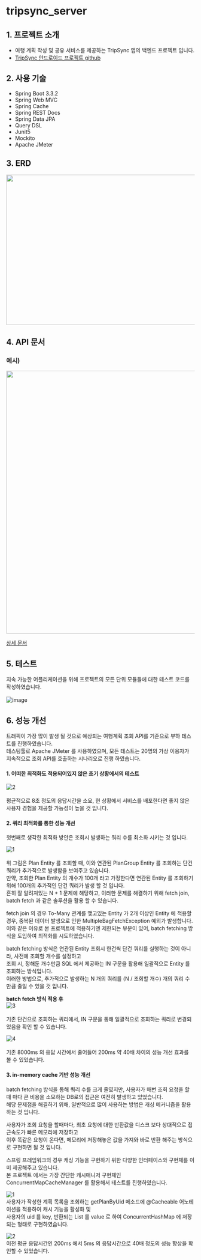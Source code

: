 # tripsync_server

## 1. 프로젝트 소개

- 여행 계획 작성 및 공유 서비스를 제공하는 TripSync 앱의 백엔드 프로젝트 입니다. <br>
- [TripSync 안드로이드 프로젝트 github](https://github.com/NBCAndroid15/TripSync)

## 2. 사용 기술

- Spring Boot 3.3.2
- Spring Web MVC
- Spring Cache
- Spring REST Docs
- Spring Data JPA
- Query DSL
- Junit5
- Mockito
- Apache JMeter

## 3. ERD

<img src="https://github.com/kt2790/tripsync_server/assets/138543028/81d23fd9-9c43-4ac2-b513-012f6f299256" width="600" height="400" />

## 4. API 문서

### **예시)**<br>
<img src="https://github.com/kt2790/tripsync_server/assets/138543028/f93220ca-d0fe-42c9-9643-8cd68fffd0d0" width="700" height="700" />

[상세 문서](https://kt2790.github.io/tripsync_api/)

## 5. 테스트

지속 가능한 어플리케이션을 위해 프로젝트의 모든 단위 모듈들에 대한 테스트 코드를 작성하였습니다. <br> <br>
![image](https://github.com/kt2790/tripsync_server/assets/138543028/d8307589-c863-4c06-8cff-7bb866bba2aa)

## 6. 성능 개선

트래픽이 가장 많이 발생 될 것으로 예상되는 여행계획 조회 API를 기준으로 부하 테스트를 진행하였습니다. <br> 
테스팅툴로 Apache JMeter 를 사용하였으며, 모든 테스트는 20명의 가상 이용자가 지속적으로 조회 API를 호출하는 시나리오로 진행 하였습니다.

#### 1. 어떠한 최적화도 적용되어있지 않은 초기 상황에서의 테스트

![2](https://github.com/kt2790/tripsync_server/assets/138543028/7be6b8fe-4f62-48b2-aabc-8eedd3e4256e)
<br>
<br>
평균적으로 8초 정도의 응답시간을 소요, 현 상황에서 서비스를 배포한다면 좋지 않은 사용자 경험을 제공할 가능성이 높을 것 입니다.

#### 2. 쿼리 최적화를 통한 성능 개선

첫번째로 생각한 최적화 방안은 조회시 발생하는 쿼리 수를 최소화 시키는 것 입니다. <br>

![1](https://github.com/kt2790/tripsync_server/assets/138543028/5b1c9029-d7bd-4dae-b121-d46777b09f0e)
<br> <br>
위 그림은 Plan Entity 를 조회할 때, 이와 연관된 PlanGroup Entity 를 조회하는 단건 쿼리가 추가적으로 발생함을 보여주고 있습니다. <br>
만약, 조회한 Plan Entity 의 개수가 100개 라고 가정한다면 연관된 Entity 를 조회하기 위해 100개의 추가적인 단건 쿼리가 발생 할 것 입니다. <br>
흔히 잘 알려져있는 N + 1 문제에 해당하고, 이러한 문제를 해결하기 위해 fetch join, batch fetch 과 같은 솔루션을 활용 할 수 있습니다. <br>

fetch join 의 경우 To-Many 관계를 맺고있는 Entity 가 2개 이상인 Entity 에 적용할 경우, 중복된 데이터 발생으로 인한 MultipleBagFetchException 예외가 발생합니다. 이와 같은 이유로 본 프로젝트에 적용하기엔 제한되는 부분이 있어, batch fetching 방식을 도입하여 최적화를 시도하였습니다. <br>

batch fetching 방식은 연관된 Entity 조회시 한건씩 단건 쿼리를 실행하는 것이 아니라, 사전에 조회할 개수를 설정하고 <br>
조회 시, 정해둔 개수만큼 SQL 에서 제공하는 IN 구문을 활용해 일괄적으로 Entity 를 조회하는 방식입니다. <br>
이러한 방법으로, 추가적으로 발생하는 N 개의 쿼리를 (N / 조회할 개수) 개의 쿼리 수 만큼 줄일 수 있을 것 입니다. <br>

**batch fetch 방식 적용 후**
<br>
![3](https://github.com/kt2790/tripsync_server/assets/138543028/9e485d02-4c15-49a0-a0be-c20c853de694)
<br> <br>
기존 단건으로 조회하는 쿼리에서, IN 구문을 통해 일괄적으로 조회하는 쿼리로 변경되었음을 확인 할 수 있습니다.

![4](https://github.com/kt2790/tripsync_server/assets/138543028/7a009125-473a-42cd-b4dc-6e1809462e8e)
<br> <br>
기존 8000ms 의 응답 시간에서 줄어들어 200ms 약 40배 차이의 성능 개선 효과를 볼 수 있었습니다.

#### 3. in-memory cache 기반 성능 개선

batch fetching 방식을 통해 쿼리 수를 크게 줄였지만, 사용자가 매번 조회 요청을 할 때 마다 큰 비용을 소모하는 DB로의 접근은 여전히 발생하고 있었습니다. <br>
해당 문제점을 해결하기 위해, 일반적으로 많이 사용하는 방법은 캐싱 메커니즘을 활용 하는 것 입니다.

사용자가 조회 요청을 할때마다, 최초 요청에 대한 반환값을 디스크 보다 상대적으로 접근속도가 빠른 메모리에 저장하고 <br>
이후 똑같은 요청이 온다면, 메모리에 저장해놓은 값을 가져와 바로 반환 해주는 방식으로 구현하면 될 것 입니다.

스프링 프레임워크의 경우 캐싱 기능을 구현하기 위한 다양한 인터페이스와 구현체를 이미 제공해주고 있습니다. <br>
본 프로젝트 에서는 가장 간단한 캐시매니저 구현체인 ConcurrentMapCacheManager 를 활용해서 테스트를 진행하였습니다.

![1](https://github.com/kt2790/tripsync_server/assets/138543028/01d2c59a-5dab-45c8-b66e-af92537d9297)
<br>
사용자가 작성한 계획 목록을 조회하는 getPlanByUid 메소드에 @Cacheable 어노테이션을 적용하여 캐시 기능을 활성화 및 <br>
사용자의 uid 를 key, 반환되는 List<PlanDTO> 를 value 로 하여 ConcurrentHashMap 에 저장되는 형태로 구현하였습니다.

![2](https://github.com/kt2790/tripsync_server/assets/138543028/6095129a-a7e3-414e-8a62-8f7f285261b3)
<br>
이전 평균 응답시간인 200ms 에서 5ms 의 응답시간으로 40배 정도의 성능 향상을 확인할 수 있었습니다.




















